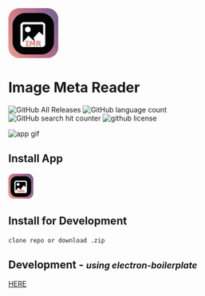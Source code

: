 <img src="/video/eimr.png" width="100" alt="app logo">   

# Image Meta Reader  
![GitHub All Releases](https://img.shields.io/github/downloads/SimHub/electron-image-meta-reader/total?style=for-the-badge)
![GitHub language count](https://img.shields.io/github/languages/count/SimHub/electron-image-meta-reader?style=for-the-badge)
![GitHub search hit counter](https://img.shields.io/github/search/SimHub/electron-image-meta-reader/goto?style=for-the-badge)
![github
license](https://img.shields.io/github/license/SimHub/electron-image-meta-reader?style=for-the-badge) 


<img src="/video/eimr.gif" alt="app gif">

## Install App  

<a href="https://github.com/SimHub/electron-image-meta-reader/releases/tag/8.0.1"><img src="/video/eimr.png" width="50" alt="app logo"></a>   

## Install for Development

    clone repo or download .zip

## Development - <small><i>using electron-boilerplate</i></small>

  [HERE](https://github.com/szwacz/electron-boilerplate)
